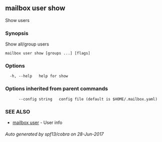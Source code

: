 ## mailbox user show

Show users

### Synopsis


Show all/group users

```
mailbox user show [groups ...] [flags]
```

### Options

```
  -h, --help   help for show
```

### Options inherited from parent commands

```
      --config string   config file (default is $HOME/.mailbox.yaml)
```

### SEE ALSO
* [mailbox user](mailbox_user.md)	 - User info

###### Auto generated by spf13/cobra on 28-Jun-2017
